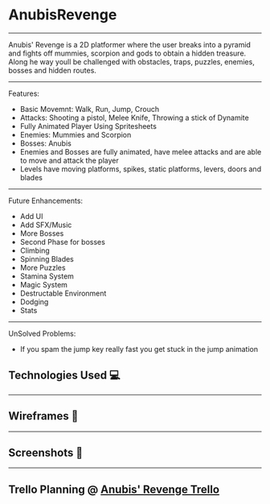 # AnubisRevenge
---

Anubis' Revenge is a 2D platformer where the user breaks into a pyramid and fights off mummies, scorpion and gods to obtain a hidden treasure. Along he way youll be challenged with obstacles, traps, puzzles, enemies, bosses and hidden routes.

---

Features:
- Basic Movemnt: Walk, Run, Jump, Crouch
- Attacks: Shooting a pistol, Melee Knife, Throwing a stick of Dynamite
- Fully Animated Player Using Spritesheets
- Enemies: Mummies and Scorpion
- Bosses: Anubis
- Enemies and Bosses are fully animated, have melee attacks and are able to move and attack the player
- Levels have moving platforms, spikes, static platforms, levers, doors and blades

---

Future Enhancements:
- Add UI
- Add SFX/Music
- More Bosses
- Second Phase for bosses
- Climbing
- Spinning Blades
- More Puzzles
- Stamina System
- Magic System
- Destructable Environment
- Dodging
- Stats

---

UnSolved Problems:
- If you spam the jump key really fast you get stuck in the jump animation

## Technologies Used 💻

---

## Wireframes 🔲

---

## Screenshots 📸

---

## Trello Planning @ [Anubis' Revenge Trello](https://trello.com/b/ceclvDCV/2-d-platformer)
